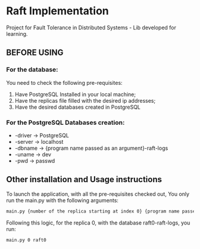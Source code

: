 # Raft Implementation
Project for Fault Tolerance in Distributed Systems - Lib developed for learning.

<h2><b>BEFORE USING</b></h2>
<h3>For the database:</h2>
<p>You need to check the following pre-requisites:</p>
<ol>
    <li>Have PostgreSQL Installed in your local machine;</li>
    <li>Have the replicas file filled with the desired ip addresses;</li>
    <li>Have the desired databases created in PostgreSQL</li>
</ol>

<h3>For the PostgreSQL Databases creation:</h3>
<ul>
    <li>-driver -> PostgreSQL</li>
    <li>-server -> localhost</li>
    <li>-dbname -> {program name passed as an argument}-raft-logs</li>
    <li>-uname -> dev</li>
    <li>-pwd -> passwd</li>
</ul>

<h2>Other installation and Usage instructions</h2>
<p>To launch the application, with all the pre-requisites checked out,
You only run the main.py with the following arguments:</p>

   ```sh
   main.py {number of the replica starting at index 0} {program name passed to the database creation}
   ```

<p>Following this logic, for the replica 0, with the database raft0-raft-logs, you run:</p>
    
   ```sh
   main.py 0 raft0
   ```
